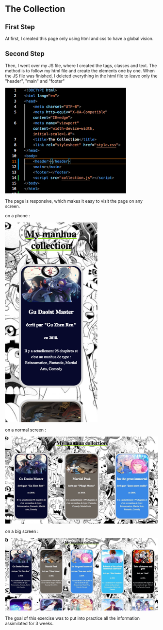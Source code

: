 # The Collection

## First Step

At first, I created this page only using html and css to have a global vision.

## Second Step
Then, I went over my JS file, where I created the tags, classes and text. The method is to follow my html file and create the elements one by one. When the JS file was finished, I deleted everything in the html file to leave only the "header", "main" and "footer"

<img src="images/html.png">

The page is responsive, which makes it easy to visit the page on any screen.

on a phone :

<img src="images/responsive gsm.png">

on a normal screen :

<img src="images/site.jpeg">

on a big screen :

<img src="images/responsive max.jpeg">

The goal of this exercise was to put into practice all the information assimilated for 3 weeks.